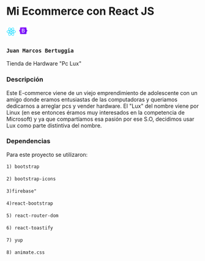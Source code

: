 # Mi Ecommerce con React JS
<img src="./public/img/reactlogo.png" width=25/> <img src="./public/img/bootstraplogo.png" width=30 height=30/> 

### `Juan Marcos Bertuggia`
Tienda de Hardware "Pc Lux"

### Descripción
Este E-commerce viene de un viejo emprendimiento de adolescente con un amigo donde eramos entusiastas de las computadoras y queriamos dedicarnos a arreglar pcs y vender hardware.
El "Lux" del nombre viene por Linux (en ese entonces éramos muy interesados en la competencia de Microsoft) y ya que compartíamos esa pasión por ese S.O, decidimos usar Lux como parte distintiva del nombre. 

### Dependencias

Para este proyecto se utilizaron:

    1) bootstrap

    2) bootstrap-icons

    3)firebase"

    4)react-bootstrap

    5) react-router-dom

    6) react-toastify

    7) yup

    8) animate.css




